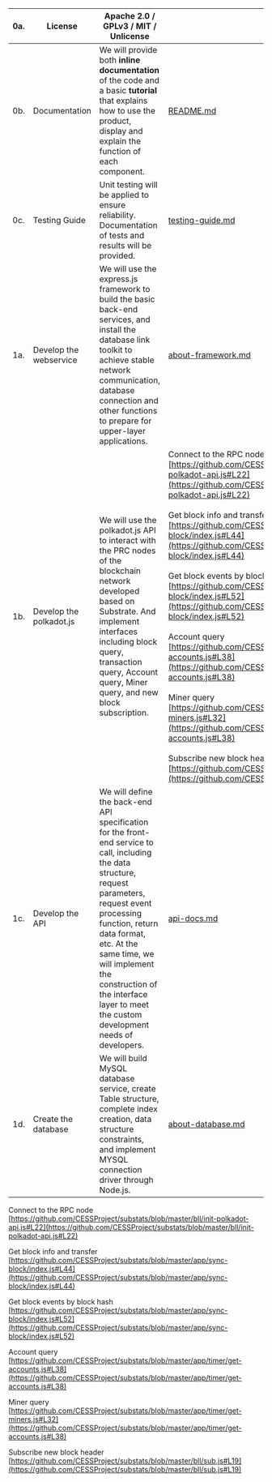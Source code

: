| 0a. | License                 | Apache 2.0 / GPLv3 / MIT / Unlicense                                                                                                                                                                                                                                                                                           |                                                                                                                                                                                                                                                                                                                                                                                                                                                                                                                                                                                                                                                                                                                                                                                                                                                                                                                                                                                                                                                                                                                                                                                                                               |
|-----|-------------------------|--------------------------------------------------------------------------------------------------------------------------------------------------------------------------------------------------------------------------------------------------------------------------------------------------------------------------------|-------------------------------------------------------------------------------------------------------------------------------------------------------------------------------------------------------------------------------------------------------------------------------------------------------------------------------------------------------------------------------------------------------------------------------------------------------------------------------------------------------------------------------------------------------------------------------------------------------------------------------------------------------------------------------------------------------------------------------------------------------------------------------------------------------------------------------------------------------------------------------------------------------------------------------------------------------------------------------------------------------------------------------------------------------------------------------------------------------------------------------------------------------------------------------------------------------------------------------|
| 0b. | Documentation           | We will provide both **inline documentation** of the code and a basic **tutorial** that explains how to use the product, display and explain the function of each component.                                                                                                                                                   | [README.md](https://github.com/CESSProject/substats/blob/master/README.md)                                                                                                                                                                                                                                                                                                                                                                                                                                                                                                                                                                                                                                                                                                                                                                                                                                                                                                                                                                                                                                                                                                                                                    |
| 0c. | Testing Guide           | Unit testing will be applied to ensure reliability. Documentation of tests and results will be provided.                                                                                                                                                                                                                       | [testing-guide.md](https://github.com/CESSProject/substats/blob/master/documents/testing-guide.md)                                                                                                                                                                                                                                                                                                                                                                                                                                                                                                                                                                                                                                                                                                                                                                                                                                                                                                                                                                                                                                                                                                                            |
| 1a. | Develop the webservice  | We will use the express.js framework to build the basic back-end services, and install the database link toolkit to achieve stable network communication, database connection and other functions to prepare for upper-layer applications.                                                                                     | [about-framework.md](https://github.com/CESSProject/substats/blob/master/documents/about-framework.md)                                                                                                                                                                                                                                                                                                                                                                                                                                                                                                                                                                                                                                                                                                                                                                                                                                                                                                                                                                                                                                                                                                                        |
| 1b. | Develop the polkadot.js | We will use the polkadot.js API to interact with the PRC nodes of the blockchain network developed based on Substrate. And implement interfaces including block query, transaction query, Account query, Miner query, and new block subscription.                                                                              | Connect to the RPC node<br /> [https://github.com/CESSProject/substats/blob/master/bll/init-polkadot-api.js#L22](https://github.com/CESSProject/substats/blob/master/bll/init-polkadot-api.js#L22)<br /><br />Get block info and transfer<br />[https://github.com/CESSProject/substats/blob/master/app/sync-block/index.js#L44](https://github.com/CESSProject/substats/blob/master/app/sync-block/index.js#L44)<br /><br />Get block events by block hash<br />[https://github.com/CESSProject/substats/blob/master/app/sync-block/index.js#L52](https://github.com/CESSProject/substats/blob/master/app/sync-block/index.js#L52)<br /><br />Account query<br />[https://github.com/CESSProject/substats/blob/master/app/timer/get-accounts.js#L38](https://github.com/CESSProject/substats/blob/master/app/timer/get-accounts.js#L38)<br /><br />Miner query<br />[https://github.com/CESSProject/substats/blob/master/app/timer/get-miners.js#L32](https://github.com/CESSProject/substats/blob/master/app/timer/get-accounts.js#L38)<br /><br />Subscribe new block header<br />[https://github.com/CESSProject/substats/blob/master/bll/sub.js#L19](https://github.com/CESSProject/substats/blob/master/bll/sub.js#L19) |
| 1c. | Develop the API         | We will define the back-end API specification for the front-end service to call, including the data structure, request parameters, request event processing function, return data format, etc. At the same time, we will implement the construction of the interface layer to meet the custom development needs of developers. | [api-docs.md](https://github.com/CESSProject/substats/blob/master/documents/api-docs.md)                                                                                                                                                                                                                                                                                                                                                                                                                                                                                                                                                                                                                                                                                                                                                                                                                                                                                                                                                                                                                                                                                                                                      |
| 1d. | Create the database     | We will build MySQL database service, create Table structure, complete index creation, data structure constraints, and implement MYSQL connection driver through Node.js.                                                                                                                                                      | [about-database.md](https://github.com/CESSProject/substats/blob/master/documents/about-database.md)                                                                                                                                                                                                                                                                                                                                                                                                                                                                                                                                                                                                                                                                                                                                                                                                                                                                                                                                                                                                                                                                                                                          |


Connect to the RPC node<br />
[https://github.com/CESSProject/substats/blob/master/bll/init-polkadot-api.js#L22](https://github.com/CESSProject/substats/blob/master/bll/init-polkadot-api.js#L22)<br />

Get block info and transfer<br />
[https://github.com/CESSProject/substats/blob/master/app/sync-block/index.js#L44](https://github.com/CESSProject/substats/blob/master/app/sync-block/index.js#L44)<br />

Get block events by block hash<br />
[https://github.com/CESSProject/substats/blob/master/app/sync-block/index.js#L52](https://github.com/CESSProject/substats/blob/master/app/sync-block/index.js#L52)<br />

Account query<br />
[https://github.com/CESSProject/substats/blob/master/app/timer/get-accounts.js#L38](https://github.com/CESSProject/substats/blob/master/app/timer/get-accounts.js#L38)<br />

Miner query<br />
[https://github.com/CESSProject/substats/blob/master/app/timer/get-miners.js#L32](https://github.com/CESSProject/substats/blob/master/app/timer/get-accounts.js#L38)<br />

Subscribe new block header<br />
[https://github.com/CESSProject/substats/blob/master/bll/sub.js#L19](https://github.com/CESSProject/substats/blob/master/bll/sub.js#L19)<br />









